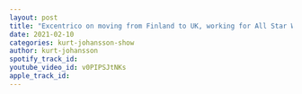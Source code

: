 ```yaml
---
layout: post
title: "Excentrico on moving from Finland to UK, working for All Star Wrestling, opening up on mental health"
date: 2021-02-10
categories: kurt-johansson-show
author: kurt-johansson
spotify_track_id: 
youtube_video_id: v0PIPSJtNKs
apple_track_id: 
---
```

